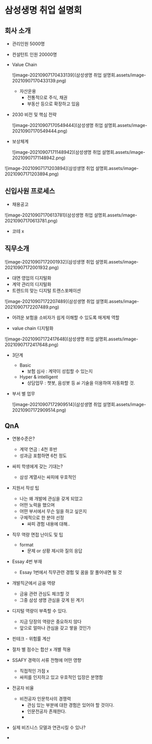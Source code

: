 # 삼성생명 취업 설명회



## 회사 소개

- 관리인원 5000명
- 컨설턴트 인원 20000명

- Value Chain

  ![image-20210907170433139](삼성생명 취업 설명회.assets/image-20210907170433139.png)
  - 자산운용
    - 전통적으로 주식, 채권
    - 부동산 등으로 확장하고 있음



- 2030 비전 및 핵심 전략

  ![image-20210907170549444](삼성생명 취업 설명회.assets/image-20210907170549444.png)

- 보상체계

  ![image-20210907171148942](삼성생명 취업 설명회.assets/image-20210907171148942.png)



![image-20210907171203894](삼성생명 취업 설명회.assets/image-20210907171203894.png)





## 신입사원 프로세스

- 채용공고

![image-20210907170613781](삼성생명 취업 설명회.assets/image-20210907170613781.png)



- 코테 x



## 직무소개

![image-20210907172001932](삼성생명 취업 설명회.assets/image-20210907172001932.png)

- 대면 영업의 디지털화
- 계약 관리의 디지털화
- 트렌드의 맞는 디지털 트랜스포메이션



![image-20210907172207489](삼성생명 취업 설명회.assets/image-20210907172207489.png)

- 어려운 보험을 소비자가 쉽게 이해할 수 있도록 매게체 역할



- value chain 디지털화

![image-20210907172417648](삼성생명 취업 설명회.assets/image-20210907172417648.png)

- 3단계
  - Basic 
    - 보험 심사 : 계약이 성립할 수 있는지
  - Hyper & intelligent
    - 상담업무 : 챗봇, 음성봇 등 ai 기술을 이용하여 자동화할 것.



- 부서 별 업무

  ![image-20210907172909514](삼성생명 취업 설명회.assets/image-20210907172909514.png)



## QnA

- 연봉수준은?
  - 계약 연금 : 4천 후반
  - 성과금 포함하면 6천 정도
- 싸피 학생에게 갖는 기대는?
  - 삼성 계열사는 싸피에 우호적인 
- 지원서 작성 팁
  - 나는 왜 개발에 관심을 갖게 되었고
  - 어떤 노력을 했으며
  - 어떤 부서에서 무슨 일을 하고 싶은지
  - 구체적으로 한 분야 선정
    - 싸피 경험 내용에 대해..

- 직무 역량 면접 난이도 및 팁
  - format
    - 문제 or 상황 제시와 질의 응답



- Essay 4번 부재
  - Essay 1번에서 직무관련 경험 및 꿈을 잘 풀어내면 될 것



- 개발직군에서 금융 역량 
  - 금융 관련 관심도 체크할 것
  - 그중 삼성 생명 관심을 갖게 된 계기



- 디지털 역량이 부족할 수 있다.
  - 지금 당장의 역량은 중요하지 않다
  - 앞으로 얼마나 관심을 갖고 쌓을 것인가



- 핀테크 - 위험률 계산



- 절차 별 점수는 합산 x 개별 적용

- SSAFY 경력이 서류 전형에 어떤 영향
  - 직접적인 가점 x
  - 싸피를 인지하고 있고 우호적인 입장은 분명함
- 전공자 비율
  - 비전공자 인문학사의 경쟁력
    - 관심 있는 부분에 대한 경험은 있어야 할 것이다.
    - 인문전공자 존재한다.
    - 



- 실제 비즈니스 모델과 연관시킬 수 있나?
- 